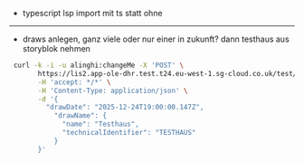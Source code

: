 - typescript lsp import mit ts statt ohne

---

- draws anlegen, ganz viele oder nur einer in zukunft? dann testhaus aus storyblok nehmen

```bash
 curl -k -i -u alinghi:changeMe -X 'POST' \
       https://lis2.app-ole-dhr.test.t24.eu-west-1.sg-cloud.co.uk/test/draws/traumhausverlosung \
       -H 'accept: */*' \
       -H 'Content-Type: application/json' \
       -d '{
         "drawDate": "2025-12-24T19:00:00.147Z",
           "drawName": {
             "name": "Testhaus",
             "technicalIdentifier": "TESTHAUS"
           }
       }'
```
